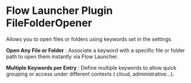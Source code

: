 # Flow Launcher Plugin FileFolderOpener

Allows you to open files or folders using keywords set in the settings

**Open Any File or Folder** : Associate a keyword with a specific file or folder path to open them instantly via Flow Launcher.

**Multiple Keywords per Entry** : Define multiple keywords to allow quick grouping or access under different contexts ( cloud, administrative...).
